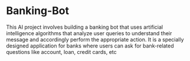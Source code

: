# Banking-Bot
This AI project involves building a banking bot that uses artificial intelligence algorithms that analyze user queries to understand their message and accordingly perform the appropriate action. It is a specially designed application for banks where users can ask for bank-related questions like account, loan, credit cards, etc

